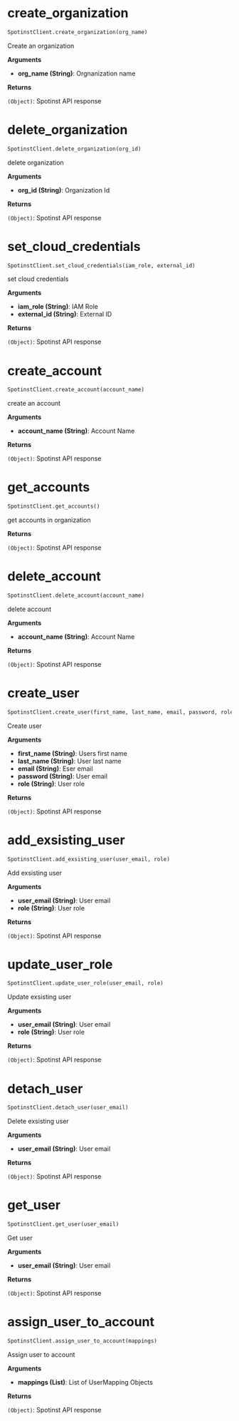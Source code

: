 <h1 id="spotinst_sdk.SpotinstClient.create_organization">create_organization</h1>

```python
SpotinstClient.create_organization(org_name)
```

Create an organization

__Arguments__

- __org_name (String)__: Orgnanization name

__Returns__

`(Object)`: Spotinst API response

<h1 id="spotinst_sdk.SpotinstClient.delete_organization">delete_organization</h1>

```python
SpotinstClient.delete_organization(org_id)
```

delete organization

__Arguments__

- __org_id (String)__: Organization Id

__Returns__

`(Object)`: Spotinst API response

<h1 id="spotinst_sdk.SpotinstClient.set_cloud_credentials">set_cloud_credentials</h1>

```python
SpotinstClient.set_cloud_credentials(iam_role, external_id)
```

set cloud credentials

__Arguments__

- __iam_role (String)__: IAM Role
- __external_id (String)__: External ID

__Returns__

`(Object)`: Spotinst API response

<h1 id="spotinst_sdk.SpotinstClient.create_account">create_account</h1>

```python
SpotinstClient.create_account(account_name)
```

create an account

__Arguments__

- __account_name (String)__: Account Name

__Returns__

`(Object)`: Spotinst API response

<h1 id="spotinst_sdk.SpotinstClient.get_accounts">get_accounts</h1>

```python
SpotinstClient.get_accounts()
```

get accounts in organization

__Returns__

`(Object)`: Spotinst API response

<h1 id="spotinst_sdk.SpotinstClient.delete_account">delete_account</h1>

```python
SpotinstClient.delete_account(account_name)
```

delete account

__Arguments__

- __account_name (String)__: Account Name

__Returns__

`(Object)`: Spotinst API response

<h1 id="spotinst_sdk.SpotinstClient.create_user">create_user</h1>

```python
SpotinstClient.create_user(first_name, last_name, email, password, role)
```

Create user

__Arguments__

- __first_name (String)__: Users first name
- __last_name (String)__: User last name
- __email (String)__: Eser email
- __password (String)__: User email
- __role (String)__: User role


__Returns__

`(Object)`: Spotinst API response

<h1 id="spotinst_sdk.SpotinstClient.add_exsisting_user">add_exsisting_user</h1>

```python
SpotinstClient.add_exsisting_user(user_email, role)
```

Add exsisting user

__Arguments__

- __user_email (String)__: User email
- __role (String)__: User role

__Returns__

`(Object)`: Spotinst API response

<h1 id="spotinst_sdk.SpotinstClient.update_user_role">update_user_role</h1>

```python
SpotinstClient.update_user_role(user_email, role)
```

Update exsisting user

__Arguments__

- __user_email (String)__: User email
- __role (String)__: User role

__Returns__

`(Object)`: Spotinst API response

<h1 id="spotinst_sdk.SpotinstClient.detach_user">detach_user</h1>

```python
SpotinstClient.detach_user(user_email)
```

Delete exsisting user

__Arguments__

- __user_email (String)__: User email

__Returns__

`(Object)`: Spotinst API response

<h1 id="spotinst_sdk.SpotinstClient.get_user">get_user</h1>

```python
SpotinstClient.get_user(user_email)
```

Get user

__Arguments__

- __user_email (String)__: User email

__Returns__

`(Object)`: Spotinst API response

<h1 id="spotinst_sdk.SpotinstClient.assign_user_to_account">assign_user_to_account</h1>

```python
SpotinstClient.assign_user_to_account(mappings)
```

Assign user to account

__Arguments__

- __mappings (List)__: List of UserMapping Objects

__Returns__

`(Object)`: Spotinst API response


